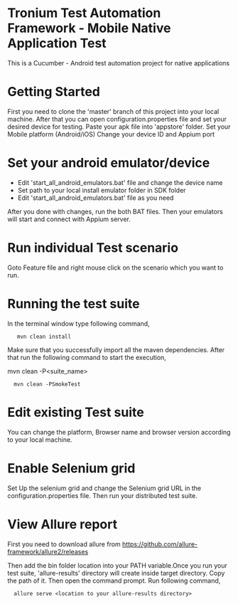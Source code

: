 # Tronium Test Automation Framework - Mobile Native Application Test
This is a Cucumber - Android test automation project for native applications

# Getting Started
 First you need to clone the 'master' branch of this project into your local machine. After that you can open configuration.properties file
 and set your desired device for testing. 
 Paste your apk file into 'appstore' folder. 
 Set your Mobile platform (Android/iOS)
 Change your device ID and Appium port
 
# Set your android emulator/device 
  - Edit 'start_all_android_emulators.bat' file and change the device name
  - Set path to your local install emulator folder in SDK folder 
  - Edit 'start_all_android_emulators.bat' file as you need
  
  After you done with changes, run the both BAT files. Then your emulators will start and connect with Appium server.
 
# Run individual Test scenario

Goto Feature file and right mouse click on the scenario which you want to run.

# Running the test suite
In the terminal window type following command,
  
       mvn clean install
  
 Make sure that you successfully import all the maven dependencies. After that run the following command to start the execution,

 mvn clean -P<suite_name>
  
      mvn clean -PSmokeTest
  
# Edit existing Test suite

You can change the platform, Browser name and browser version according to your local machine.

# Enable Selenium grid

Set Up the selenium grid and change the Selenium grid URL in the configuration.properties file. Then run your distributed test suite.

# View Allure report 

First you need to download allure from https://github.com/allure-framework/allure2/releases

Then add the bin folder location into your PATH variable.Once you run your test suite, 'allure-results' directory will create inside target directory. Copy the path of it. Then open the command prompt. Run following command,

      allure serve <location to your allure-results directory>
